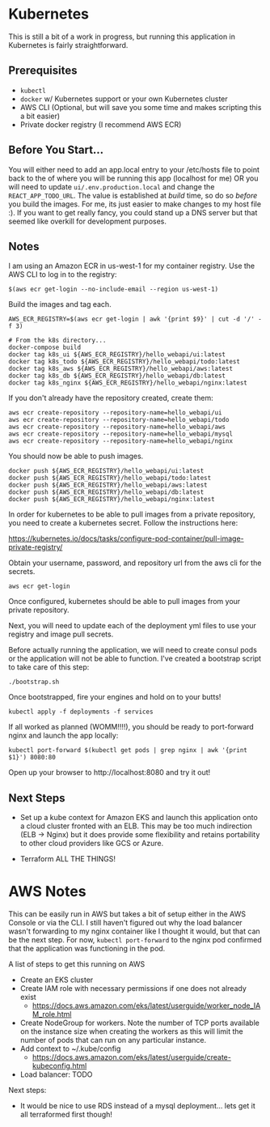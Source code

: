 # Kubernetes
This is still a bit of a work in progress, but running this application in Kubernetes
is fairly straightforward.

## Prerequisites
* `kubectl`
* `docker` w/ Kubernetes support or your own Kubernetes cluster
* AWS CLI (Optional, but will save you some time and makes scripting this a bit easier)
* Private docker registry (I recommend AWS ECR)

## Before You Start...

You will either need to add an app.local entry to your /etc/hosts file to point back to
the of where you will be running this app (localhost for me) OR you will need to
update `ui/.env.production.local` and change the `REACT_APP_TODO_URL`. The value is
established at *build* time, so do so *before* you build the images. For me, its just
easier to make changes to my host file :). If you want to get really fancy, you
could stand up a DNS server but that seemed like overkill for development purposes.

## Notes
I am using an Amazon ECR in us-west-1 for my container registry. Use the AWS CLI to log in to the registry:

```
$(aws ecr get-login --no-include-email --region us-west-1)
```

Build the images and tag each.

```
AWS_ECR_REGISTRY=$(aws ecr get-login | awk '{print $9}' | cut -d '/' -f 3)

# From the k8s directory...
docker-compose build
docker tag k8s_ui ${AWS_ECR_REGISTRY}/hello_webapi/ui:latest
docker tag k8s_todo ${AWS_ECR_REGISTRY}/hello_webapi/todo:latest
docker tag k8s_aws ${AWS_ECR_REGISTRY}/hello_webapi/aws:latest
docker tag k8s_db ${AWS_ECR_REGISTRY}/hello_webapi/db:latest
docker tag k8s_nginx ${AWS_ECR_REGISTRY}/hello_webapi/nginx:latest
```

If you don't already have the repository created, create them:

```
aws ecr create-repository --repository-name=hello_webapi/ui
aws ecr create-repository --repository-name=hello_webapi/todo
aws ecr create-repository --repository-name=hello_webapi/aws
aws ecr create-repository --repository-name=hello_webapi/mysql
aws ecr create-repository --repository-name=hello_webapi/nginx
```

You should now be able to push images.

```
docker push ${AWS_ECR_REGISTRY}/hello_webapi/ui:latest
docker push ${AWS_ECR_REGISTRY}/hello_webapi/todo:latest
docker push ${AWS_ECR_REGISTRY}/hello_webapi/aws:latest
docker push ${AWS_ECR_REGISTRY}/hello_webapi/db:latest
docker push ${AWS_ECR_REGISTRY}/hello_webapi/nginx:latest
```

In order for kubernetes to be able to pull images from a private repository,
you need to create a kubernetes secret. Follow the instructions here:

https://kubernetes.io/docs/tasks/configure-pod-container/pull-image-private-registry/

Obtain your username, password, and repository url from the aws cli for the secrets.

```
aws ecr get-login
```

Once configured, kubernetes should be able to pull images from your private repository.

Next, you will need to update each of the deployment yml files to use your registry
and image pull secrets.

Before actually running the application, we will need to create consul
pods or the application will not be able to function. I've created a bootstrap script to
take care of this step:

```
./bootstrap.sh
```

Once bootstrapped, fire your engines and hold on to your butts!

```
kubectl apply -f deployments -f services
```

If all worked as planned (WOMM!!!!), you should be ready to port-forward nginx
and launch the app locally:

```
kubectl port-forward $(kubectl get pods | grep nginx | awk '{print $1}') 8080:80
```

Open up your browser to http://localhost:8080 and try it out!

## Next Steps
* Set up a kube context for Amazon EKS and launch this application
onto a cloud cluster fronted with an ELB. This may be too much indirection (ELB -> Nginx)
but it does provide some flexibility and retains portability to other cloud providers like
GCS or Azure.

* Terraform ALL THE THINGS!

# AWS Notes
This can be easily run in AWS but takes a bit of setup either in the AWS Console
or via the CLI. I still haven't figured out why the load balancer wasn't forwarding
to my nginx container like I thought it would, but that can be the next step. For now,
`kubectl port-forward` to the nginx pod confirmed that the application was functioning
in the pod.

A list of steps to get this running on AWS
* Create an EKS cluster
* Create IAM role with necessary permissions if one does not already exist
  * https://docs.aws.amazon.com/eks/latest/userguide/worker_node_IAM_role.html
* Create NodeGroup for workers. Note the number of TCP ports available on the
instance size when creating the workers as this will limit the number of pods that
can run on any particular instance.
* Add context to ~/.kube/config   
  * https://docs.aws.amazon.com/eks/latest/userguide/create-kubeconfig.html
* Load balancer: TODO

Next steps:
* It would be nice to use RDS instead of a mysql deployment... lets get it all terraformed first though!

